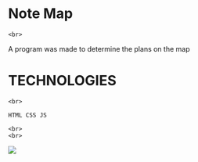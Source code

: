 # Note Map
    <br>
A program was made to determine the plans on the map

# TECHNOLOGIES
    <br>
``
HTML
CSS
JS
``

    <br>
    <br>
<img src="./images/Map.gif">
